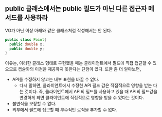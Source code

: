 ## public 클래스에서는 public 필드가 아닌 다른 접근자 메서드를 사용하라

VO가 아닌 이상 아래와 같은 클래스처럼 작성해서는 안 된다.

~~~java
public class Point{
  public double x;
  public double y;
}
~~~

이유는, 이러한 클래스 형태로 구현했을 때는 클라이언트에서 필드에 직접 접근할 수 있으므로 캡슐화의 이점을 제공하지 못한다는 단점이 있다. 또한 좀 더 알아보면,

- API를 수정하지 않고는 내부 표현을 바꿀 수 없다.
  - 다시 말하면, 클라이언트에서 수정한 API 필드 값은 직접적으로 영향을 받는 다는 것이다. 즉, 클라이언트에서 API의 필드를 사용하고 있을 때 API의 필드값을 변경하게 되면 클라이언트에 직접적으로 영향을 받을 수 있다는 것이다.
- 불변식을 보장할 수 없다.
- 외부에서 필드에 접근할 때 부수적인 로직을 추가할 수 없다.